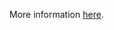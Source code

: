 More information [here](https://docs.prismacloud.io/en/enterprise-edition/policy-reference/oci-policies/networking/ensure-oci-security-groups-rules-do-not-allow-ingress-from-00000-to-port-22).
